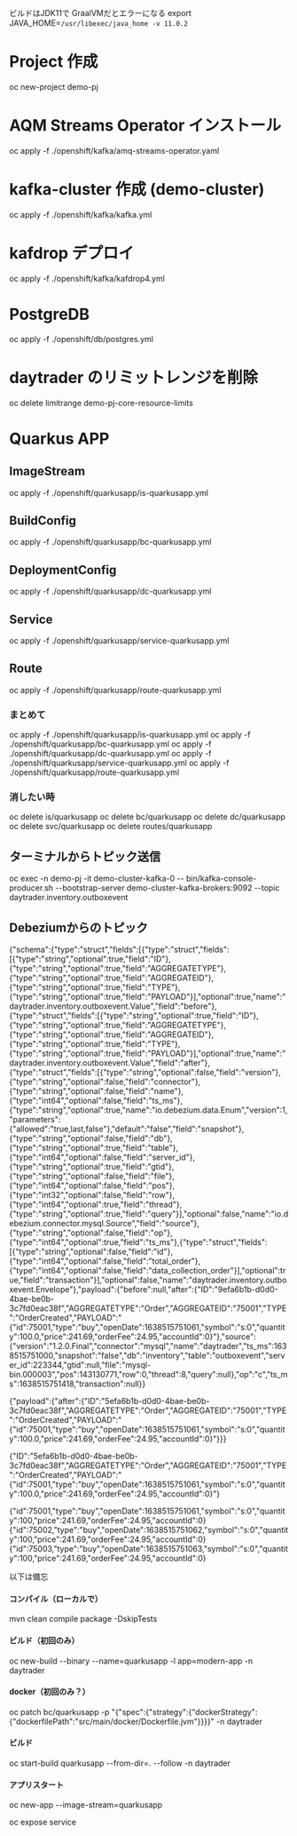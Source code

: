 ビルドはJDK11で
GraalVMだとエラーになる
export JAVA_HOME=`/usr/libexec/java_home -v 11.0.2`

# Project 作成
oc new-project demo-pj

# AQM Streams Operator インストール
oc apply -f ./openshift/kafka/amq-streams-operator.yaml

# kafka-cluster 作成 (demo-cluster)
oc apply -f ./openshift/kafka/kafka.yml

# kafdrop デプロイ
oc apply -f ./openshift/kafka/kafdrop4.yml


# PostgreDB
oc apply -f ./openshift/db/postgres.yml

# daytrader のリミットレンジを削除
oc delete limitrange demo-pj-core-resource-limits


# Quarkus APP
## ImageStream
oc apply -f ./openshift/quarkusapp/is-quarkusapp.yml
## BuildConfig
oc apply -f ./openshift/quarkusapp/bc-quarkusapp.yml
## DeploymentConfig
oc apply -f ./openshift/quarkusapp/dc-quarkusapp.yml
## Service
oc apply -f ./openshift/quarkusapp/service-quarkusapp.yml
## Route
oc apply -f ./openshift/quarkusapp/route-quarkusapp.yml

### まとめて
oc apply -f ./openshift/quarkusapp/is-quarkusapp.yml
oc apply -f ./openshift/quarkusapp/bc-quarkusapp.yml
oc apply -f ./openshift/quarkusapp/dc-quarkusapp.yml
oc apply -f ./openshift/quarkusapp/service-quarkusapp.yml
oc apply -f ./openshift/quarkusapp/route-quarkusapp.yml

### 消したい時
oc delete is/quarkusapp
oc delete bc/quarkusapp
oc delete dc/quarkusapp
oc delete svc/quarkusapp
oc delete routes/quarkusapp

## ターミナルからトピック送信
oc exec -n demo-pj -it demo-cluster-kafka-0 -- bin/kafka-console-producer.sh --bootstrap-server demo-cluster-kafka-brokers:9092 --topic daytrader.inventory.outboxevent

## Debeziumからのトピック
{"schema":{"type":"struct","fields":[{"type":"struct","fields":[{"type":"string","optional":true,"field":"ID"},{"type":"string","optional":true,"field":"AGGREGATETYPE"},{"type":"string","optional":true,"field":"AGGREGATEID"},{"type":"string","optional":true,"field":"TYPE"},{"type":"string","optional":true,"field":"PAYLOAD"}],"optional":true,"name":"daytrader.inventory.outboxevent.Value","field":"before"},{"type":"struct","fields":[{"type":"string","optional":true,"field":"ID"},{"type":"string","optional":true,"field":"AGGREGATETYPE"},{"type":"string","optional":true,"field":"AGGREGATEID"},{"type":"string","optional":true,"field":"TYPE"},{"type":"string","optional":true,"field":"PAYLOAD"}],"optional":true,"name":"daytrader.inventory.outboxevent.Value","field":"after"},{"type":"struct","fields":[{"type":"string","optional":false,"field":"version"},{"type":"string","optional":false,"field":"connector"},{"type":"string","optional":false,"field":"name"},{"type":"int64","optional":false,"field":"ts_ms"},{"type":"string","optional":true,"name":"io.debezium.data.Enum","version":1,"parameters":{"allowed":"true,last,false"},"default":"false","field":"snapshot"},{"type":"string","optional":false,"field":"db"},{"type":"string","optional":true,"field":"table"},{"type":"int64","optional":false,"field":"server_id"},{"type":"string","optional":true,"field":"gtid"},{"type":"string","optional":false,"field":"file"},{"type":"int64","optional":false,"field":"pos"},{"type":"int32","optional":false,"field":"row"},{"type":"int64","optional":true,"field":"thread"},{"type":"string","optional":true,"field":"query"}],"optional":false,"name":"io.debezium.connector.mysql.Source","field":"source"},{"type":"string","optional":false,"field":"op"},{"type":"int64","optional":true,"field":"ts_ms"},{"type":"struct","fields":[{"type":"string","optional":false,"field":"id"},{"type":"int64","optional":false,"field":"total_order"},{"type":"int64","optional":false,"field":"data_collection_order"}],"optional":true,"field":"transaction"}],"optional":false,"name":"daytrader.inventory.outboxevent.Envelope"},"payload":{"before":null,"after":{"ID":"9efa6b1b-d0d0-4bae-be0b-3c7fd0eac38f","AGGREGATETYPE":"Order","AGGREGATEID":"75001","TYPE":"OrderCreated","PAYLOAD":"{\"id\":75001,\"type\":\"buy\",\"openDate\":1638515751061,\"symbol\":\"s:0\",\"quantity\":100.0,\"price\":241.69,\"orderFee\":24.95,\"accountId\":0}"},"source":{"version":"1.2.0.Final","connector":"mysql","name":"daytrader","ts_ms":1638515751000,"snapshot":"false","db":"inventory","table":"outboxevent","server_id":223344,"gtid":null,"file":"mysql-bin.000003","pos":143130771,"row":0,"thread":8,"query":null},"op":"c","ts_ms":1638515751418,"transaction":null}}

{"payload":{"after":{"ID":"5efa6b1b-d0d0-4bae-be0b-3c7fd0eac38f","AGGREGATETYPE":"Order","AGGREGATEID":"75001","TYPE":"OrderCreated","PAYLOAD":"{\"id\":75001,\"type\":\"buy\",\"openDate\":1638515751061,\"symbol\":\"s:0\",\"quantity\":100.0,\"price\":241.69,\"orderFee\":24.95,\"accountId\":0}"}}}

{"ID":"5efa6b1b-d0d0-4bae-be0b-3c7fd0eac38f","AGGREGATETYPE":"Order","AGGREGATEID":"75001","TYPE":"OrderCreated","PAYLOAD":"{\"id\":75001,\"type\":\"buy\",\"openDate\":1638515751061,\"symbol\":\"s:0\",\"quantity\":100.0,\"price\":241.69,\"orderFee\":24.95,\"accountId\":0}"}

{"id":75001,"type":"buy","openDate":1638515751061,"symbol":"s:0","quantity":100,"price":241.69,"orderFee":24.95,"accountId":0}
{"id":75002,"type":"buy","openDate":1638515751062,"symbol":"s:0","quantity":100,"price":241.69,"orderFee":24.95,"accountId":0}
{"id":75003,"type":"buy","openDate":1638515751063,"symbol":"s:0","quantity":100,"price":241.69,"orderFee":24.95,"accountId":0}


以下は備忘
#### コンパイル（ローカルで）
mvn clean compile package -DskipTests

#### ビルド（初回のみ）
oc new-build --binary --name=quarkusapp -l app=modern-app -n daytrader

#### docker（初回のみ？）
oc patch bc/quarkusapp -p "{\"spec\":{\"strategy\":{\"dockerStrategy\":{\"dockerfilePath\":\"src/main/docker/Dockerfile.jvm\"}}}}" -n daytrader

#### ビルド
oc start-build quarkusapp --from-dir=. --follow -n daytrader

#### アプリスタート
oc new-app --image-stream=quarkusapp

oc expose service 